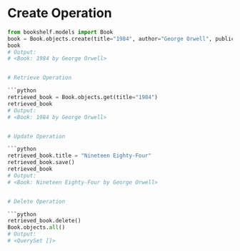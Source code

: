 # Create Operation

```python
from bookshelf.models import Book
book = Book.objects.create(title="1984", author="George Orwell", publication_year=1949)
book
# Output:
# <Book: 1984 by George Orwell>


# Retrieve Operation

```python
retrieved_book = Book.objects.get(title="1984")
retrieved_book
# Output:
# <Book: 1984 by George Orwell>


# Update Operation

```python
retrieved_book.title = "Nineteen Eighty-Four"
retrieved_book.save()
retrieved_book
# Output:
# <Book: Nineteen Eighty-Four by George Orwell>


# Delete Operation

```python
retrieved_book.delete()
Book.objects.all()
# Output:
# <QuerySet []>
